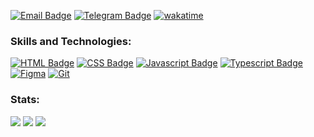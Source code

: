 [![Email Badge](https://img.shields.io/badge/-Email-c14438?style=flat-square&logo=Gmail&logoColor=white&link=mailto:heligiette@gmail.com)](mailto:heligiette@gmail.com)
[![Telegram Badge](https://img.shields.io/badge/-Telegram-0088cc?style=flat-square&logo=telegram&logoColor=white&labelColor=0088cc&link=https://t.me/heligie)](https://t.me/heligie)
[![wakatime](https://wakatime.com/badge/user/018b9771-bcfa-431c-b5fe-2a6bb4f26c9c.svg)](https://wakatime.com/@018b9771-bcfa-431c-b5fe-2a6bb4f26c9c)

### Skills and Technologies:

[![HTML Badge](https://img.shields.io/badge/-HTML-e24c25?style=for-the-badge&labelColor=black&logo=html5&logoColor=e24c25)](#) 
[![CSS Badge](https://img.shields.io/badge/-CSS-553d7d?style=for-the-badge&labelColor=black&logo=css3&logoColor=553d7d)](#) 
[![Javascript Badge](https://img.shields.io/badge/-Javascript-f3de61?style=for-the-badge&labelColor=black&logo=javascript&logoColor=f3de61)](#)
[![Typescript Badge](https://img.shields.io/badge/-Typescript-3077c4?style=for-the-badge&labelColor=black&logo=typescript&logoColor=3077c4)](#)
[![Figma](https://img.shields.io/badge/figma-%23F24E1E.svg?style=for-the-badge&logo=figma&logoColor=white)](#)
[![Git](https://img.shields.io/badge/git-%23F05033.svg?style=for-the-badge&logo=git&logoColor=white)](#)

### Stats:

![](http://github-profile-summary-cards.vercel.app/api/cards/profile-details?username=heligie&theme=default)
![](http://github-profile-summary-cards.vercel.app/api/cards/most-commit-language?username=heligie&theme=default)
![](http://github-profile-summary-cards.vercel.app/api/cards/productive-time?username=heligie&theme=default&utcOffset=8)
